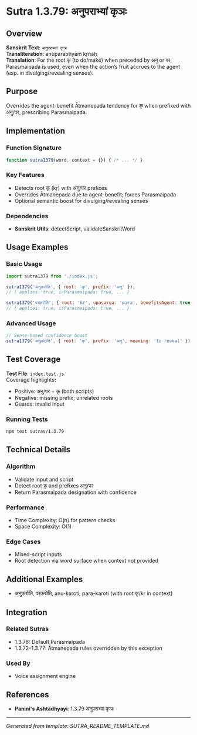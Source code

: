 # Sutra 1.3.79: अनुपराभ्यां कृञः

## Overview

**Sanskrit Text**: `अनुपराभ्यां कृञः`  
**Transliteration**: anuparābhyāṁ kṛñaḥ  
**Translation**: For the root कृ (to do/make) when preceded by अनु or पर, Parasmaipada is used, even when the action’s fruit accrues to the agent (esp. in divulging/revealing senses).

## Purpose

Overrides the agent-benefit Ātmanepada tendency for कृ when prefixed with अनु/पर, prescribing Parasmaipada.

## Implementation

### Function Signature
```javascript
function sutra1379(word, context = {}) { /* ... */ }
```

### Key Features
- Detects root कृ (kṛ) with अनु/पर prefixes
- Overrides Ātmanepada due to agent-benefit; forces Parasmaipada
- Optional semantic boost for divulging/revealing senses

### Dependencies
- **Sanskrit Utils**: detectScript, validateSanskritWord

## Usage Examples

### Basic Usage
```javascript
import sutra1379 from './index.js';

sutra1379('अनुकरोति', { root: 'कृ', prefix: 'अनु' });
// { applies: true, isParasmaipada: true, ... }

sutra1379('परकरोति', { root: 'kṛ', upasarga: 'para', benefitsAgent: true });
// { applies: true, isParasmaipada: true, ... }
```

### Advanced Usage
```javascript
// Sense-based confidence boost
sutra1379('अनुकरोति', { root: 'कृ', prefix: 'अनु', meaning: 'to reveal' });
```

## Test Coverage

**Test File**: `index.test.js`  
Coverage highlights:
- Positive: अनु/पर + कृ (both scripts)
- Negative: missing prefix; unrelated roots
- Guards: invalid input

### Running Tests
```bash
npm test sutras/1.3.79
```

## Technical Details

### Algorithm
- Validate input and script
- Detect root कृ and prefixes अनु/पर
- Return Parasmaipada designation with confidence

### Performance
- Time Complexity: O(n) for pattern checks
- Space Complexity: O(1)

### Edge Cases
- Mixed-script inputs
- Root detection via word surface when context not provided

## Additional Examples

- अनुकरोति, परकरोति, anu-karoti, para-karoti (with root कृ/kṛ in context)

## Integration

### Related Sutras
- 1.3.78: Default Parasmaipada
- 1.3.72–1.3.77: Ātmanepada rules overridden by this exception

### Used By
- Voice assignment engine

## References

- **Panini's Ashtadhyayi**: 1.3.79 अनुपराभ्यां कृञः

---

*Generated from template: SUTRA_README_TEMPLATE.md*
